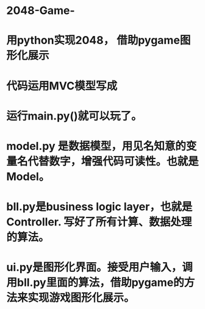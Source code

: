 # 2048-Game-
# 用python实现2048， 借助pygame图形化展示
# 代码运用MVC模型写成
# 运行main.py()就可以玩了。
# 	model.py 是数据模型，用见名知意的变量名代替数字，增强代码可读性。也就是Model。
# 	bll.py是business logic layer，也就是Controller. 写好了所有计算、数据处理的算法。
# 	ui.py是图形化界面。接受用户输入，调用bll.py里面的算法，借助pygame的方法来实现游戏图形化展示。
